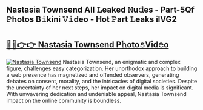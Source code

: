 ## Nastasia Townsend All 𝙻eaked 𝙽u𝚍es - Part-5Qf 𝙿hotos B𝚒kini 𝚅𝚒deo - Hot 𝙿art 𝙻eaks ilVG2

# <h2><a href="http://ld3wf7q.urlbe.top/?page=Nastasia+Townsend">🔗🔗👉👉 Nastasia Townsend P𝚑oto𝚜Vid𝚎o</a></h2>

[![Nastasia Townsend](https://i.imgur.com/eBuTRDB.gif)](http://ld3wf7q.urlbe.top/?page=Nastasia+Townsend)
Nastasia Townsend, an enigmatic and complex figure, challenges easy categorization. Her unorthodox approach to building a web presence has magnetized and offended observers, generating debates on consent, morality, and the intricacies of digital societies. Despite the uncertainty of her next steps, her impact on digital media is significant. With unwavering dedication and undeniable appeal, Nastasia Townsend impact on the online community is boundless.
